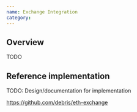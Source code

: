 ```yaml
---
name: Exchange Integration
category: 
---
```


## Overview

TODO

## Reference implementation

TODO: Design/documentation for implementation

https://github.com/debris/eth-exchange
